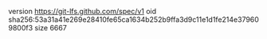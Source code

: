 version https://git-lfs.github.com/spec/v1
oid sha256:53a31a41e269e28410fe65ca1634b252b9ffa3d9c11e1d1fe214e379609800f3
size 6667
